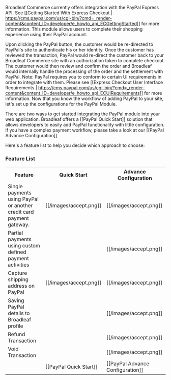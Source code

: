 Broadleaf Commerce currently offers integration with the PayPal Express API. See [[Getting Started With Express Checkout | https://cms.paypal.com/us/cgi-bin/?cmd=_render-content&content_ID=developer/e_howto_api_ECGettingStarted]] for more information. This module allows users to complete their shopping experience using their PayPal account.

Upon clicking the PayPal button, the customer would be re-directed to PayPal's site to authenticate his or her identity. 
Once the customer has reviewed the transaction, PayPal would re-direct the customer back to your Broadleaf Commerce site with an authorization token to complete checkout. 
The customer would then review and confirm the order and Broadleaf would internally handle the processing of the order and the settlement with PayPal. Note: PayPal requires you to conform to certain UI requirements in order to integrate with them. Please see [[Express Checkout User Interface Requirements | https://cms.paypal.com/us/cgi-bin/?cmd=_render-content&content_ID=developer/e_howto_api_ECUIRequirements]] for more information.
Now that you know the workflow of adding PayPal to your site, let's set up the configurations for the PayPal Module.

There are two ways to get started integrating the PayPal module into your web application. 
Broadleaf offers a [[PayPal Quick Start]] solution that allows developers to easily add PayPal functionality with little configuration.
If you have a complex payment workflow, please take a look at our [[PayPal Advance Configuration]]

Here's a feature list to help you decide which approach to choose:

### Feature List
<table>
  <tr>
    <th>Feature</th>
    <th>Quick Start</th>
    <th>Advance Configuration</th>
  </tr>
  <tr>
    <td>Single payments using PayPal or another credit card payment gateway. </td>
    <td>[[/images/accept.png]]</td>
    <td>[[/images/accept.png]]</td>
  </tr>
  <tr>
    <td>Partial payments using custom defined payment activities </td>
    <td></td>
    <td>[[/images/accept.png]]</td>
  </tr>
  <tr>
    <td>Capture shipping address on PayPal </td>
    <td>[[/images/accept.png]]</td>
    <td>[[/images/accept.png]]</td>
  </tr>
  <tr>
    <td>Saving PayPal details to Broadleaf profile </td>
    <td></td>
    <td>[[/images/accept.png]]</td>
  </tr>
  <tr>
    <td>Refund Transaction</td>
    <td></td>
    <td>[[/images/accept.png]]</td>
  </tr>
  <tr>
    <td>Void Transaction</td>
    <td></td>
    <td>[[/images/accept.png]]</td>
  </tr>
    <td></td>
    <td>[[PayPal Quick Start]]</td>
    <td>[[PayPal Advance Configuration]]</td>
  </tr>  
</table>